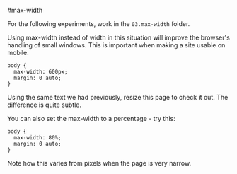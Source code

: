 #max-width

For the following experiments, work in the `03.max-width` folder.

Using max-width instead of width in this situation will improve the browser's handling of small windows. This is important when making a site usable on mobile. 

~~~
body {
  max-width: 600px;
  margin: 0 auto; 
}
~~~

Using the same text we had previously, resize this page to check it out. The difference is quite subtle.

You can also set the max-width to a percentage  - try this:

~~~
body {
  max-width: 80%;
  margin: 0 auto; 
}
~~~

Note how this varies from pixels when the page is very narrow.